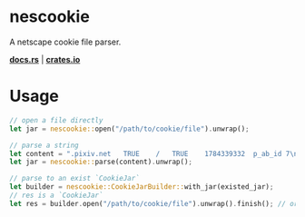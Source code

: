 # nescookie

A netscape cookie file parser.

**[docs.rs](https://docs.rs/nescookie/0.3.0)** | **[crates.io](https://crates.io/crates/nescookie)**

# Usage

```rust
// open a file directly
let jar = nescookie::open("/path/to/cookie/file").unwrap();

// parse a string
let content = ".pixiv.net	TRUE	/	TRUE	1784339332	p_ab_id	7\n";
let jar = nescookie::parse(content).unwrap();

// parse to an exist `CookieJar`
let builder = nescookie::CookieJarBuilder::with_jar(existed_jar);
// res is a `CookieJar`
let res = builder.open("/path/to/cookie/file").unwrap().finish(); // or builder.parse(content)...
```
